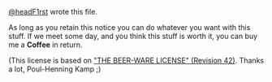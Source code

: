 [@headF1rst](https://github.com/headF1rst) wrote this file.

As long as you retain this notice you can do whatever you want
with this stuff. If we meet some day, and you think this stuff
is worth it, you can buy me a **Coffee** in return.

(This license is based on ["THE BEER-WARE LICENSE" (Revision 42)].
 Thanks a lot, Poul-Henning Kamp ;)

["THE BEER-WARE LICENSE" (Revision 42)]: https://people.freebsd.org/~phk/